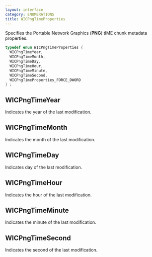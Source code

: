 ```yaml
---
layout: interface
category: ENUMERATIONS
title: WICPngTimeProperties
---
```


Specifies the Portable Network Graphics (**PNG**) tIME chunk metadata properties.

```cpp
typedef enum WICPngTimeProperties {
  WICPngTimeYear,
  WICPngTimeMonth,
  WICPngTimeDay,
  WICPngTimeHour,
  WICPngTimeMinute,
  WICPngTimeSecond,
  WICPngTimeProperties_FORCE_DWORD
} ;
```

## WICPngTimeYear

Indicates the year of the last modification.

## WICPngTimeMonth

Indicates the month of the last modification.

## WICPngTimeDay

Indicates day of the last modification.

## WICPngTimeHour

Indicates the hour of the last modification.

## WICPngTimeMinute

Indicates the minute of the last modification.

## WICPngTimeSecond

Indicates the second of the last modification.
